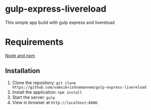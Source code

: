 gulp-express-livereload
=======================

This simple app build with gulp express and livereload

Requirements
========================
[Node and npm](http://nodejs.org)

## Installation

1. Clone the repository: `git clone https://github.com/vamsikrishnamannem/gulp-express-livereload`
2. Install the application: `npm install`
3. Start the server: `gulp`
4. View in browser at `http://localhost:8000`.

